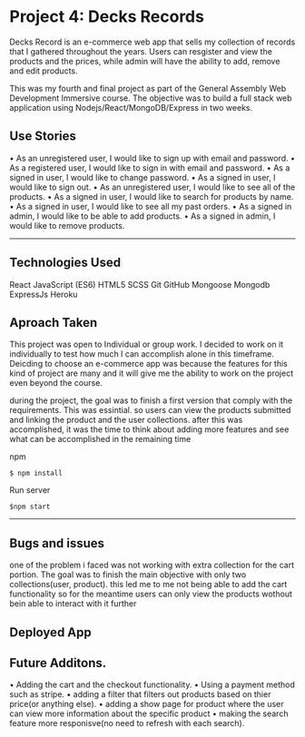# Project 4: Decks Records

Decks Record is an e-commerce web app that sells my collection of records that I gathered throughout the years. Users can resgister and view the products and the prices, while admin will have the ability to add, remove and edit products. 

This was my fourth and final project as part of the General Assembly Web Development Immersive course. The objective was to build a full stack web application using Nodejs/React/MongoDB/Express in two weeks.





## Use Stories

•	As an unregistered user, I would like to sign up with email and password.
•	As a registered user, I would like to sign in with email and password.
•	As a signed in user, I would like to change password.
•	As a signed in user, I would like to sign out.
•	As an unregistered user, I would like to see all of the products.
•	As a signed in user, I would like to search for products by name.
•	As a signed in user, I would like to see all my past orders.
•	As a signed in admin, I would like to be able to add products.
•	As a signed in admin, I would like to remove products.






---
## Technologies Used

React
JavaScript (ES6)
HTML5
SCSS
Git
GitHub
Mongoose
Mongodb
ExpressJs
Heroku

## Aproach Taken

This project was open to Individual or group work. I decided to work on it individually to test how much I can accomplish alone in this timeframe. Deicding to choose an e-commerce app was because the features for this kind of project are many and it will give me the ability to work on the project even beyond the course.

during the project, the goal was to finish a first version that comply with the requirements. This was essintial. so users can view the products submitted and linking the product and the user collections.
after this was accomplished, it was the time to think about adding more features and see what can be accomplished in the remaining time 



npm  
```
$ npm install
```

Run server
```
$npm start
```

---



## Bugs and issues

one of the problem i faced was not working with extra collection for the cart portion. The goal was to finish the main objective with only two collections(user, product).
this led me to me not being able to add the cart functionality so for the meantime users can only view the products wothout bein able to interact with it further

## Deployed App

## Future Additons.


•	Adding the cart and the checkout functionality.
•	Using a payment method such as stripe.
•	adding a filter that filters out products based on thier price(or anything else).
•	adding a show page for product where the user can view more information about the specific product
•	making the search feature more responisve(no need to refresh with each search).




